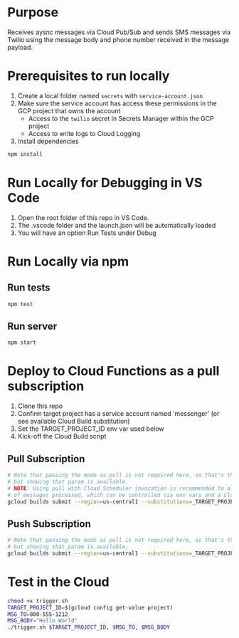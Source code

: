 # Purpose
Receives aysnc messages via Cloud Pub/Sub and sends SMS messages via Twilio using the message body and phone number received in the message payload.

# Prerequisites to run locally
1. Create a local folder named `secrets` with `service-account.json`
2. Make sure the service account has access these permissions in the GCP project that owns the account
   * Access to the `twilio` secret in Secrets Manager within the GCP project
   * Access to write logs to Cloud Logging 
3. Install dependencies
```bash
npm install
```

# Run Locally for Debugging in VS Code
1. Open the root folder of this repo in VS Code.
2. The .vscode folder and the launch.json will be automatically loaded
3. You will have an option Run Tests under Debug

# Run Locally via npm
## Run tests
```bash
npm test 
```
## Run server
```bash
npm start
```

# Deploy to Cloud Functions as a pull subscription
1. Clone this repo
2. Confirm target project has a service account named 'messenger' (or see available Cloud Build substitution)
3. Set the TARGET_PROJECT_ID env var used below
4. Kick-off the Cloud Build script
## Pull Subscription
```bash
# Note that passing the mode as pull is not required here, as that's the default,
# but showing that param is available.
# NOTE: Using pull with Cloud Scheduler invocation is recommended to allow control over the number
# of messages processed, which can be controlled via env vars and a Cloud Build substitution.
gcloud builds submit --region=us-central1 --substitutions=_TARGET_PROJECT_ID=$TARGET_PROJECT_ID,_MODE=pull
```
## Push Subscription
```bash
# Note that passing the mode as pull is not required here, as that's the default,
# but showing that param is available.
gcloud builds submit --region=us-central1 --substitutions=_TARGET_PROJECT_ID=$TARGET_PROJECT_ID,_MODE=push
```

# Test in the Cloud
```bash
chmod +x trigger.sh
TARGET_PROJECT_ID=$(gcloud config get-value project)
MSG_TO=800-555-1212
MSG_BODY="Hello World"
./trigger.sh $TARGET_PROJECT_ID, $MSG_TO, $MSG_BODY
```